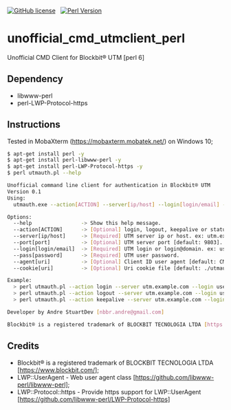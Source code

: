 [![GitHub license](https://img.shields.io/github/license/andre-stuart/unofficial_cmd_utmclient_perl)](https://github.com/andre-stuart/unofficial_cmd_utmclient_perl/blob/master/LICENSE) &nbsp; [![Perl Version](https://img.shields.io/badge/Perl-v5.26.3-blue)]()

# unofficial_cmd_utmclient_perl
Unofficial CMD Client for Blockbit® UTM [perl 6]

## Dependency
- libwww-perl
- perl-LWP-Protocol-https

## Instructions
Tested in MobaXterm (https://mobaxterm.mobatek.net/) on Windows 10;

```bash
$ apt-get install perl -y
$ apt-get install perl-libwww-perl -y
$ apt-get install perl-LWP-Protocol-https -y
$ perl utmauth.pl --help

Unofficial command line client for authentication in Blockbit® UTM
Version 0.1
Using:
  utmauth.exe --action[ACTION] --server[ip/host] --login[login/email] --pass[password]

Options:
  --help                -> Show this help message.
  --action[ACTION]      -> [Optional] login, logout, keepalive or status [default: login]. ex: login
  --server[ip/host]     -> [Required] UTM server ip or host. ex: utm.exmaple.com
  --port[port]          -> [Optional] UTM server port [default: 9803]. ex: 9803
  --login[login/email]  -> [Required] UTM login or login@domain. ex: user@exmaple.com
  --pass[password]      -> [Required] UTM user password.
  --agent[uri]          -> [Optional] Client ID user agent [default: CMDClient/[version]].
  --cookie[uri]         -> [Optional] Uri cookie file [default: ./utmauth.cookie]. ex: c:\utmauth.cookie

Example:
  > perl utmauth.pl --action login --server utm.example.com --login user@domain.com --pass "*******"
  > perl utmauth.pl --action logout --server utm.example.com --login user@domain.com
  > perl utmauth.pl --action keepalive --server utm.example.com --login user@domain.com

Developer by Andre StuartDev [nbbr.andre@gmail.com]

Blockbit® is a registered trademark of BLOCKBIT TECNOLOGIA LTDA [https://www.blockbit.com/about/]
```

## Credits

- Blockbit® is a registered trademark of BLOCKBIT TECNOLOGIA LTDA [https://www.blockbit.com/];
- LWP::UserAgent - Web user agent class [https://github.com/libwww-perl/libwww-perl];
- LWP::Protocol::https - Provide https support for LWP::UserAgent [https://github.com/libwww-perl/LWP-Protocol-https]
